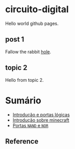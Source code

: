 # circuito-digital

Hello world github pages. 

## post 1

Fallow the rabbit [hole](/posts/post_1.md). 

## topic 2

Hello from topic 2.

# Sumário

- [Introdução e portas lógicas](/posts/Introducao-Portas_Logicas.md)
- [Introdução sobre minecraft](/posts/Minecraft_e_Circuitos_de_Redstone.md)
- [Portas `NAND` e `NOR`](Portas_Logicas-Nand-Nor.md)

## Reference
